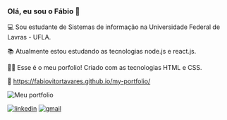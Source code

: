 ### Olá, eu sou o Fábio 👋

💻 Sou estudante de Sistemas de informação na Universidade Federal de Lavras - UFLA. 

📚 Atualmente estou estudando as tecnologias node.js e react.js. 

🙋‍♂️ Esse é o meu porfolio! Criado com as tecnologias HTML e CSS. 

🔗 <a href="https://fabiovitortavares.github.io/my-portfolio/">https://fabiovitortavares.github.io/my-portfolio/</a>

![Meu portfolio](https://user-images.githubusercontent.com/74937496/194570660-c271f12a-3a0e-41fc-94da-fe79e670edfd.png)



<a href="https://www.linkedin.com/in/fabiottavares/">![linkedin](https://img.shields.io/badge/LinkedIn-0077B5?style=for-the-badge&logo=linkedin&logoColor=white)</a>
<a href="fabio.furtado@estudante.ufla.br">![gmail](	https://img.shields.io/badge/Gmail-D14836?style=for-the-badge&logo=gmail&logoColor=white)</a>

